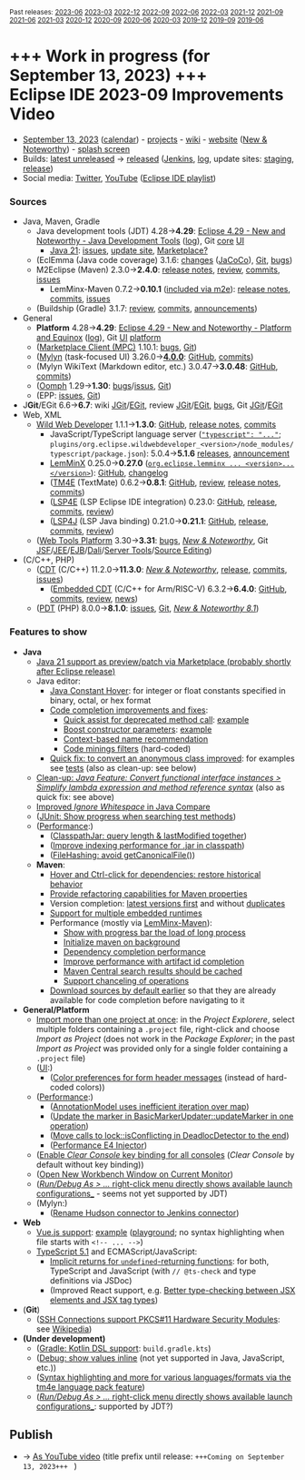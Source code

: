 <sup>Past releases:
[2023-06](https://github.com/howlger/Eclipse-IDE-improvements-videos/tree/2023-06)
[2023-03](https://github.com/howlger/Eclipse-IDE-improvements-videos/tree/2023-03)
[2022-12](https://github.com/howlger/Eclipse-IDE-improvements-videos/tree/2022-12)
[2022-09](https://github.com/howlger/Eclipse-IDE-improvements-videos/tree/2022-09)
[2022-06](https://github.com/howlger/Eclipse-IDE-improvements-videos/tree/2022-06)
[2022-03](https://github.com/howlger/Eclipse-IDE-improvements-videos/tree/2022-03)
[2021-12](https://github.com/howlger/Eclipse-IDE-improvements-videos/tree/2021-12)
[2021-09](https://github.com/howlger/Eclipse-IDE-improvements-videos/tree/2021-09)
[2021-06](https://github.com/howlger/Eclipse-IDE-improvements-videos/tree/2021-06)
[2021-03](https://github.com/howlger/Eclipse-IDE-improvements-videos/tree/2021-03)
[2020-12](https://github.com/howlger/Eclipse-IDE-improvements-videos/tree/2020-12)
[2020-09](https://github.com/howlger/Eclipse-IDE-improvements-videos/tree/2020-09)
[2020-06](https://github.com/howlger/Eclipse-IDE-improvements-videos/tree/2020-06)
[2020-03](https://github.com/howlger/Eclipse-IDE-improvements-videos/tree/2020-03)
[2019-12](https://github.com/howlger/Eclipse-IDE-improvements-videos/tree/2019-12)
[2019-09](https://github.com/howlger/Eclipse-IDE-improvements-videos/tree/2019-09)
[2019-06](https://github.com/howlger/Eclipse-IDE-improvements-videos/tree/2019-06)
</sup>

# +++ Work in progress (for September 13, 2023) +++<br>Eclipse IDE 2023-09 Improvements Video <!--[Eclipse IDE 2023-09 Improvements Video](https://youtu.be/OQe_hafeuz8)-->

* [September 13, 2023](https://calendar.google.com/calendar/event?eid=MGczMmNxbHZoMDJhYWNpdTdvYjZ1MjI4a20gZ2NoczdubTRudnBtODM3NDY5ZGRqOXRqbGtAZw&ctz=Europe/Berlin) ([calendar](https://calendar.google.com/calendar/embed?src=gchs7nm4nvpm837469ddj9tjlk@group.calendar.google.com&ctz=Europe/Berlin)) - [projects](https://projects.eclipse.org/releases/2023-09) - [wiki](https://wiki.eclipse.org/Category:SimRel-2023-09) - [website](https://eclipse.org/eclipseide/2023-09) ([New & Noteworthy](https://eclipse.org/eclipseide/2023-09/noteworthy)) - [splash screen](https://gitlab.eclipse.org/eclipsefdn/helpdesk/-/issues/2336)
* Builds: [latest unreleased](https://download.eclipse.org/technology/epp/staging/) → [released](https://download.eclipse.org/technology/epp/downloads/release/2023-09/) ([Jenkins](https://ci.eclipse.org/packaging/job/simrel.epp-tycho-build), [log](https://git.eclipse.org/c/simrel/org.eclipse.simrel.build.git/log/), update sites: [staging](https://download.eclipse.org/staging/2023-09), [release](http://download.eclipse.org/releases/2023-09))
* Social media: [Twitter](http://twitter.com/EclipseJavaIDE), [YouTube](https://www.youtube.com/user/EclipseFdn) ([Eclipse IDE playlist](https://www.youtube.com/playlist?list=PLy7t4z5SYNaSNjL60ofpwVhfA7mOF3Pgk))


### Sources

* Java, Maven, Gradle
    * Java development tools (JDT) 4.28→**4.29**: [Eclipse 4.29 - New and Noteworthy - Java Development Tools](https://www.eclipse.org/eclipse/news/4.29/jdt.php) ([log](https://github.com/eclipse-platform/www.eclipse.org-eclipse/commits/master/news/4.29/jdt.html)), Git [core](https://github.com/eclipse-jdt/eclipse.jdt.core/commits/master) [UI](https://github.com/eclipse-jdt/eclipse.jdt.ui/commits/master)
        * [Java 21](https://jdk.java.net/21/): [issues](https://github.com/eclipse-jdt/eclipse.jdt.core/milestone/33?closed=1), [update site](https://download.eclipse.org/eclipse/updates/4.29-P-builds/P20230720-0450/), [Marketplace?](https://marketplace.eclipse.org/search/site/Java%252021)
    * (EclEmma (Java code coverage) 3.1.6: [changes](https://www.eclemma.org/changes.html) ([JaCoCo](https://www.jacoco.org/jacoco/trunk/doc/changes.html)), [Git](https://github.com/eclipse/eclemma/commits/master), [bugs](https://bugs.eclipse.org/bugs/buglist.cgi?product=Eclemma&query_format=advanced&order=changeddate%20DESC))
    * M2Eclipse (Maven) 2.3.0→**2.4.0**: [release notes](https://github.com/eclipse-m2e/m2e-core/blob/master/RELEASE_NOTES.md#240), [review](https://projects.eclipse.org/projects/technology.m2e/reviews/2.4.0-release-review), [commits](https://github.com/eclipse-m2e/m2e-core/compare/2.3.0...2.4.0), [issues](https://github.com/eclipse-m2e/m2e-core/issues?q=is%3Aissue+sort%3Aupdated-desc+is%3Aclosed)
        * LemMinx-Maven 0.7.2→**0.10.1** ([included via m2e](https://github.com/eclipse-m2e/m2e-core/blob/master/org.eclipse.m2e.editor.lemminx/pom.xml#L48)): [release notes](https://github.com/eclipse/lemminx-maven/releases/tag/0.10.1), [commits](https://github.com/eclipse/lemminx-maven/compare/0.7.2...0.10.1), [issues](https://github.com/eclipse/lemminx-maven/issues?q=is%3Aissue+sort%3Aupdated-desc+is%3Aclosed)
    * (Buildship (Gradle) 3.1.7: [review](https://projects.eclipse.org/projects/tools.buildship/releases/3.1.7), [commits](https://github.com/eclipse/buildship/commits/master), [announcements](https://discuss.gradle.org/tag/buildship-release))
* General
    * **Platform** 4.28→**4.29**: [Eclipse 4.29 - New and Noteworthy - Platform and Equinox](https://www.eclipse.org/eclipse/news/4.29/platform.php) ([log](https://github.com/eclipse-platform/www.eclipse.org-eclipse/commits/master/news/4.29/platform.html)), Git [UI](https://github.com/eclipse-platform/eclipse.platform.ui/commits/master) [platform](https://github.com/eclipse-platform/eclipse.platform/commits/master)
    * ([Marketplace Client (MPC)](https://projects.eclipse.org/projects/technology.packaging.mpc) 1.10.1: [bugs](https://bugs.eclipse.org/bugs/buglist.cgi?product=MPC&query_format=advanced&order=changeddate%20DESC), [Git](https://git.eclipse.org/c/mpc/org.eclipse.epp.mpc.git/log/))
    * ([Mylyn](https://projects.eclipse.org/projects/tools.mylyn) (task-focused UI) 3.26.0→**[4.0.0](https://github.com/eclipse-mylyn/org.eclipse.mylyn/milestone/3?closed=1)**: [GitHub](https://github.com/eclipse-mylyn/org.eclipse.mylyn), [commits](https://github.com/eclipse-mylyn/org.eclipse.mylyn/commits/main))
    * (Mylyn WikiText (Markdown editor, etc.) 3.0.47→**3.0.48**: [GitHub](https://github.com/eclipse-mylyn/org.eclipse.mylyn.docs), [commits](https://github.com/eclipse-mylyn/org.eclipse.mylyn.docs/compare/wikitext.core-3.0.47...wikitext.core-3.0.48))
    * ([Oomph](https://projects.eclipse.org/projects/tools.oomph) 1.29→**1.30**: [bugs](https://bugs.eclipse.org/bugs/buglist.cgi?product=Oomph&query_format=advanced&order=changeddate%20DESC)/[issus](https://github.com/eclipse-oomph/oomph/issues?q=is%3Aissue+is%3Aclosed+sort%3Aupdated-desc), [Git](https://github.com/eclipse-oomph/oomph/commits/master))
    * (EPP: [issues](https://github.com/eclipse-packaging/packages/issues), [Git](https://github.com/eclipse-packaging/packages/commits/master))
* J**Git**/EGit 6.6→**6.7**: wiki [JGit](https://wiki.eclipse.org/JGit/New_and_Noteworthy/6.7)/[EGit](https://wiki.eclipse.org/EGit/New_and_Noteworthy/6.7), review [JGit](https://projects.eclipse.org/projects/technology.jgit/reviews/6.7.0-release-review)/[EGit](https://projects.eclipse.org/projects/technology.egit/reviews/6.7.0-release-review), [bugs](https://bugs.eclipse.org/bugs/buglist.cgi?product=EGit&product=JGit&query_format=advanced&order=changeddate%20DESC), Git [JGit](https://git.eclipse.org/c/jgit/jgit.git/log/)/[EGit](https://git.eclipse.org/c/egit/egit.git/log/)
* Web, XML
    * [Wild Web Developer](https://projects.eclipse.org/projects/tools.wildwebdeveloper) 1.1.1→**1.3.0**: [GitHub](https://github.com/eclipse/wildwebdeveloper), [release notes](https://github.com/eclipse/wildwebdeveloper/blob/master/RELEASE_NOTES.md#130), [commits](https://github.com/eclipse/wildwebdeveloper/compare/1.1.1...1.3.0)
        * JavaScript/TypeScript language server ([`"typescript": "..."`](https://github.com/eclipse/wildwebdeveloper/blob/master/org.eclipse.wildwebdeveloper/package.json#L5); `plugins/org.eclipse.wildwebdeveloper_<version>/node_modules/typescript/package.json`): 5.0.4→**5.1.6** [releases](https://github.com/microsoft/TypeScript/releases), [announcement](https://devblogs.microsoft.com/typescript/announcing-typescript-5-1)
        * [LemMinX](https://projects.eclipse.org/projects/technology.lemminx) 0.25.0→**0.27.0** ([`org.eclipse.lemminx ... <version>...</version>`](https://github.com/eclipse/wildwebdeveloper/blob/master/org.eclipse.wildwebdeveloper.xml/pom.xml#L40-L43)): [GitHub](https://github.com/eclipse/lemminx), [changelog](https://github.com/eclipse/lemminx/blob/main/CHANGELOG.md#0270-august-3-2023)
        * ([TM4E](https://projects.eclipse.org/projects/technology.tm4e) (TextMate) 0.6.2→**0.8.1**: [GitHub](https://github.com/eclipse/tm4e), [review](https://projects.eclipse.org/projects/technology.tm4e/reviews/0.8.1-release-review), [release notes](https://github.com/eclipse/tm4e/blob/main/RELEASE_NOTES.md#081), [commits](https://github.com/eclipse/tm4e/compare/0.6.2...0.8.1))
        * ([LSP4E](https://projects.eclipse.org/projects/technology.lsp4e) (LSP Eclipse IDE integration) 0.23.0: [GitHub](https://github.com/eclipse/lsp4e), [release](https://github.com/eclipse/lsp4e/releases/tag/0.23.0), [commits](https://github.com/eclipse/lsp4e/compare/0.21.0...0.23.0), [review](https://projects.eclipse.org/projects/technology.lsp4e/releases/0.23.0))
        * ([LSP4J](https://projects.eclipse.org/projects/technology.lsp4j) (LSP Java binding) 0.21.0→**0.21.1**: [GitHub](https://github.com/eclipse/lsp4j), [release](https://github.com/eclipse/lsp4j/releases/tag/v0.21.1), [commits](https://github.com/eclipse/lsp4j/compare/v0.21.0...v0.21.1), [review](https://projects.eclipse.org/projects/technology.lsp4j))
    * ([Web Tools Platform](https://projects.eclipse.org/projects/webtools) 3.30→**3.31**: [bugs](https://bugs.eclipse.org/bugs/report.cgi?x_axis_field=bug_status&y_axis_field=product&query_format=report-table&classification=WebTools&target_milestone=3.31&format=table&action=wrap), [_New & Noteworthy_](https://www.eclipse.org/webtools/releases/3.31/NewAndNoteworthy/), Git [JSF](https://git.eclipse.org/c/jsf/webtools.jsf.git/log/)/[JEE](https://git.eclipse.org/c/jeetools/webtools.javaee.git/log/)/[EJB](https://git.eclipse.org/c/jeetools/webtools.ejb.git/log/)/[Dali](https://git.eclipse.org/c/dali/webtools.dali.git/log/)/[Server Tools](https://git.eclipse.org/c/servertools/webtools.servertools.git/log/)/[Source Editing](https://git.eclipse.org/c/sourceediting/webtools.sourceediting.git/log/))
* (C/C++, PHP)
    * ([CDT](https://projects.eclipse.org/projects/tools.cdt) (C/C++) 11.2.0→**11.3.0**: [_New & Noteworthy_](https://github.com/eclipse-cdt/cdt/blob/main/NewAndNoteworthy/CDT-11.3.md), [release](https://github.com/eclipse-cdt/cdt/releases/tag/CDT_11_3_0), [commits](https://github.com/eclipse-cdt/cdt/compare/CDT_11_2_0...CDT_11_3_0), [issues](https://github.com/eclipse-cdt/cdt/issues?q=is%3Aissue+sort%3Aupdated-desc))
        * ([Embedded CDT](https://projects.eclipse.org/projects/iot.embed-cdt) (C/C++ for Arm/RISC-V) 6.3.2→**6.4.0**: [GitHub](https://github.com/eclipse-embed-cdt/eclipse-plugins), [commits](https://github.com/eclipse-embed-cdt/eclipse-plugins/compare/v6.3.1...v6.3.2), [review](https://projects.eclipse.org/projects/iot.embed-cdt/reviews/6.4.0-release-review), [news](https://eclipse-embed-cdt.github.io/news/))
    * ([PDT](https://projects.eclipse.org/projects/tools.pdt) (PHP) 8.0.0→**8.1.0**: [issues](https://github.com/eclipse/pdt/issues?q=is%3Aissue+sort%3Aupdated-asc), [Git](https://github.com/eclipse/pdt/commits/master), [_New & Noteworthy 8.1_](https://github.com/eclipse-pdt/pdt/wiki/NewIn81))


### Features to show

* **Java <!-- [📽️](https://youtu.be/OQe_hafeuz8?t=17)-->**
    * [Java 21 support as preview/patch via Marketplace (probably shortly after Eclipse release)](https://marketplace.eclipse.org/search/site/Java%252021)
    * Java editor:
        * [Java Constant Hover](https://eclipse.dev/eclipse/news/4.29/jdt.php#java-constant-hover): for integer or float constants specified in binary, octal, or hex format
        * [Code completion improvements and fixes](https://github.com/search?utf8=%E2%9C%93&q=assist+OR+completion+OR+codecompletion+OR+intellisense+org%3Aeclipse-jdt+committer-date%3A2023-06-05..2023-09-10&s=committer-date&o=desc&type=Commits):
            * [Quick assist for deprecated method call](https://github.com/eclipse-jdt/eclipse.jdt.ui/pull/704): [example](https://github.com/eclipse-jdt/eclipse.jdt.ui/issues/687)
            * [Boost constructor parameters](https://github.com/eclipse-jdt/eclipse.jdt.core/pull/1103): [example](https://github.com/eclipse-jdt/eclipse.jdt.core/issues/1102)
            * [Context-based name recommendation](https://github.com/eclipse-jdt/eclipse.jdt.ui/issues/655)
            * [Code minings filters](https://github.com/eclipse-jdt/eclipse.jdt.ui/issues/457) (hard-coded)
        * [Quick fix: to convert an anonymous class improved](https://eclipse.dev/eclipse/news/4.29/jdt.php#lambda-cleanup-improvements): for examples see [tests](https://github.com/eclipse-jdt/eclipse.jdt.ui/pull/635/files#diff-b96d632fbc4a0ba97e97e168596307eb575e908d4c49873aac5b0893aebc60a4) (also as clean-up: see below)
    * [Clean-up: _Java Feature: Convert functional interface instances > Simplify lambda expression and method reference syntax_](https://eclipse.dev/eclipse/news/4.29/jdt.php#lambda-cleanup-improvements) (also as quick fix: see above)
    * [Improved _Ignore Whitespace_ in Java Compare](https://eclipse.dev/eclipse/news/4.29/jdt.php#ignoreWhitespace)
    * ([JUnit: Show progress when searching test methods](https://eclipse.dev/eclipse/news/4.29/jdt.php#junit-search-progress))
    * ([Performance](https://github.com/search?utf8=%E2%9C%93&q=performance+OR+speed+OR+faster+org%3Aeclipse-jdt+committer-date%3A2023-06-05..2023-09-10&s=committer-date&o=desc&type=Commits):)
        * ([ClasspathJar: query length & lastModified together](https://github.com/eclipse-jdt/eclipse.jdt.core/pull/1246))
        * ([Improve indexing performance for .jar in classpath](https://github.com/eclipse-jdt/eclipse.jdt.core/pull/299))
        * ([FileHashing: avoid getCanonicalFile()](https://github.com/eclipse-jdt/eclipse.jdt.debug/commit/3f0dd5c661dfe1b017c5f8bdcff39ca9f8b5af44))
    * **Maven<!-- [📽️](https://youtu.be/OQe_hafeuz8?t=334)-->**:
        * [Hover and Ctrl-click for dependencies: restore historical behavior](https://github.com/eclipse/lemminx-maven/issues/345#issuecomment-1504890438)
        * [Provide refactoring capabilities for Maven properties](https://github.com/eclipse/lemminx-maven/issues/383)
        * Version completion: [latest versions first](https://github.com/eclipse/lemminx-maven/issues/410) and without [duplicates](https://github.com/eclipse/lemminx-maven/issues/409)
        * [Support for multiple embedded runtimes](https://github.com/eclipse-m2e/m2e-core/blob/master/RELEASE_NOTES.md#support-for-multiple-embedded-runtimes)
        * Performance (mostly via [LemMinx-Maven](https://github.com/eclipse/lemminx-maven/compare/0.7.2...0.10.1)):
            * [Show with progress bar the load of long process](https://github.com/eclipse/lemminx-maven/pull/473)
            * [Initialize maven on background](https://github.com/eclipse/lemminx-maven/pull/468)
            * [Dependency completion performance](https://github.com/eclipse/lemminx-maven/pull/470)
            * [Improve performance with artifact id completion](https://github.com/eclipse/lemminx-maven/pull/467)
            * [Maven Central search results should be cached](https://github.com/eclipse/lemminx-maven/pull/453)
            * [Support chanceling of operations](https://github.com/eclipse/lemminx-maven/issues/358)
        * [Download sources by default earlier](https://github.com/eclipse-m2e/m2e-core/issues/117) so that they are already available for code completion before navigating to it
* **General/Platform<!-- [📽️](https://youtu.be/OQe_hafeuz8?t=462)-->**
    * [Import more than one project at once](https://github.com/eclipse-platform/eclipse.platform/issues/226): in the _Project Explorere_, select multiple folders containing a `.project` file, right-click and choose _Import as Project_ (does not work in the _Package Explorer_; in the past _Import as Project_ was provided only for a single folder containing a `.project` file)
    * ([UI](https://github.com/search?utf8=%E2%9C%93&q=dark+OR+light+OR+theme+OR+layout+org%3Aeclipse-platform+org%3Aeclipse-jdt+committer-date%3A2023-06-05..2023-09-10&s=committer-date&type=Commits):)
        * ([Color preferences for form header messages](https://github.com/eclipse-platform/eclipse.platform.ui/issues/938) (instead of hard-coded colors))
    * ([Performance](https://github.com/search?utf8=%E2%9C%93&q=performance+OR+speed+OR+fast+OR+faster+OR+slow+org%3Aeclipse-platform+committer-date%3A2023-06-05..2023-09-10&s=committer-date&o=desc&type=Commits):)
        * ([AnnotationModel uses inefficient iteration over map](https://github.com/eclipse-platform/eclipse.platform.ui/issues/892))
        * ([Update the marker in BasicMarkerUpdater::updateMarker in one operation](https://github.com/eclipse-platform/eclipse.platform.ui/commit/7da51e78950bfec17f05361f7d64cd817eb5b72c))
        * ([Move calls to lock::isConflicting in DeadlocDetector to the end](https://github.com/eclipse-platform/eclipse.platform/commit/cebe637f94a94480c00b24f29d460ec163ba973c))
        * ([Performance E4 Injector](https://github.com/eclipse-platform/eclipse.platform/pull/577))
    * ([Enable _Clear Console_ key binding for all consoles](https://github.com/eclipse-platform/eclipse.platform/commit/78d2a8cc4955dce7be05966d7c18bb20b6931fdd) (_Clear Console_ by default without key binding))
    * ([Open New Workbench Window on Current Monitor](https://eclipse.dev/eclipse/news/4.29/platform.php#open-new-workbench-window-on-current-monitor))
    * ([_Run/Debug As > ..._ right-click menu directly shows available launch configurations_](https://www.eclipse.org/eclipse/news/4.28/platform.php#launch-debug-shortcuts-expanded) - seems not yet supported by JDT)
    * (Mylyn:)
        * ([Rename Hudson connector to Jenkins connector](https://github.com/eclipse-mylyn/org.eclipse.mylyn/issues/63))
* **Web<!-- [📽️](https://youtu.be/OQe_hafeuz8?t=366)-->**
    * [Vue.js support](https://github.com/eclipse-wildwebdeveloper/wildwebdeveloper/issues/83): [example](https://vuejs.org/examples/#conditionals-and-loops) ([playground](https://play.vuejs.org); no syntax highlighting when file starts with `<!-- ... -->`)
    * [TypeScript 5.1](https://devblogs.microsoft.com/typescript/announcing-typescript-5-1) and ECMAScript/JavaScript:
        * [Implicit returns for `undefined`-returning functions](https://devblogs.microsoft.com/typescript/announcing-typescript-5-1/#easier-implicit-returns-for-undefined-returning-functions): for both, TypeScript and JavaScript (with `// @ts-check` and type definitions via JSDoc)
        * (Improved React support, e.g. [Better type-checking between JSX elements and JSX tag types](https://devblogs.microsoft.com/typescript/announcing-typescript-5-1/#decoupled-type-checking-between-jsx-elements-and-jsx-tag-types))
* (**Git<!-- [📽️](https://youtu.be/OQe_hafeuz8?t=000)-->**)
    * ([SSH Connections support PKCS#11 Hardware Security Modules](https://wiki.eclipse.org/EGit/New_and_Noteworthy/6.7#SSH_Connections_support_PKCS.2311_Hardware_Security_Modules): see [Wikipedia](https://en.wikipedia.org/wiki/PKCS_11))
* **(Under development)**
    * ([Gradle: Kotlin DSL support](https://github.com/eclipse/buildship/pull/1259): `build.gradle.kts`)
    * ([Debug: show values inline](https://www.eclipse.org/eclipse/news/4.23/platform.php#inline-debug-values) (not yet supported in Java, JavaScript, etc.))
    * ([Syntax highlighting and more for various languages/formats via the tm4e language pack feature](https://github.com/eclipse/tm4e/pull/374))
    * ([_Run/Debug As > ..._ right-click menu directly shows available launch configurations_](https://www.eclipse.org/eclipse/news/4.28/platform.php#launch-debug-shortcuts-expanded): supported by JDT?)

## Publish
* → [As YouTube video](https://www.youtube.com/playlist?list=PLnh_8hTD4yvnhXSttuewEKgKkmlIj_ND-) (title prefix until release: `+++Coming on September 13, 2023+++ ` )
